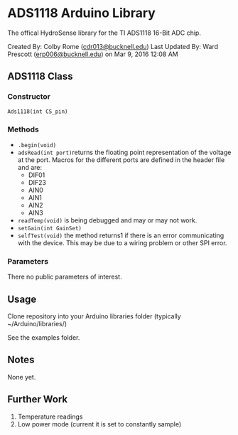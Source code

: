 # ADS1118 Arduino Library
The offical HydroSense library for the TI ADS1118 16-Bit ADC chip.

Created By: Colby Rome (cdr013@bucknell.edu)
Last Updated By: Ward Prescott (erp006@bucknell.edu) on Mar 9, 2016 12:08 AM

## ADS1118 Class
### Constructor
`Ads1118(int CS_pin)`
### Methods
- `.begin(void)`
- `adsRead(int port)`returns the floating point representation of the voltage at the port.  Macros for the different ports are defined in the header file and are:
	- DIF01
	- DIF23
	- AIN0
	- AIN1
	- AIN2
	- AIN3
- `readTemp(void)` is being debugged and may or may not work.
- `setGain(int GainSet)` 
- `selfTest(void)` the method returns1 if there is an error communicating with the device.  This may be due to a wiring problem or other SPI error.

### Parameters
There no public parameters of interest.

## Usage
Clone repository into your Arduino libraries folder (typically ~/Arduino/libraries/)

See the examples folder.

## Notes
None yet.

## Further Work
1. Temperature readings
2. Low power mode (current it is set to constantly sample)

